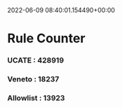 2022-06-09 08:40:01.154490+00:00
# Rule Counter 
 ### UCATE : 428919

 ### Veneto : 18237

 ### Allowlist : 13923